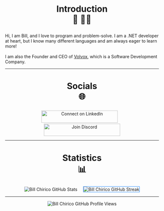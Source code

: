 # <p align="center">Introduction<br>👋 👨‍💻</p>

Hi, I am Bill, and I love to program and problem-solve. I am a .NET developer at heart, but I know many different
languages and am always eager to learn more!
<br>
<br>
I am also the Founder and CEO of [Volvox](https://github.com/VolvoxTeam), which is a Software Development Company.

---

# <p align="center">Socials<br>🌐</p>

<p align="center">
  <a href="https://www.linkedin.com/in/billchirico"><img src="https://img.shields.io/static/v1?logo=linkedin&label=LinkedIn&message=Connect&style=for-the-badge&color=1982FC" alt="Connect on LinkedIn" style="width: 250px; height: 40px;"></a>
  &nbsp; &nbsp;
  <a href="https://discord.gg/Y6BgvsWuNU"><img src="https://img.shields.io/static/v1?color=1982FC&logo=discord&style=for-the-badge&label=Discord&message=Join" alt="Join Discord" style="width: 250px; height: 40px;"></a>
</p>

---

# <p align="center">Statistics<br>📊</p>

<p align="center">
  <img src="https://github-readme-stats.vercel.app/api?username=BillChirico&;show_icons=true&theme=github_dark&hide_border=true&amp;include_all_commits=true&amp;count_private=true&title_color=1982FC&icon_color=DD2727FF&border_color=1982FC" alt="Bill Chirico GitHub Stats" >
  &nbsp; &nbsp;
  <img src="https://github-readme-streak-stats.herokuapp.com?user=BillChirico&theme=github-dark-blue&hide_border=true&date_format=j%2Fn%5B%2FY%5D&fire=DD2727&amp;border=1982FC&currStreakNum=1982FC&ring=DD2727FF" alt="Bill Chirico GitHub Streak" style="border: 1px solid #1982FC">
</p>

---

<p align="center">
  <img src="https://visitcount.itsvg.in/api?id=BillChirico&amp;icon=5&amp;color=12" alt="Bill Chirico GitHub Profile Views">
</p>
